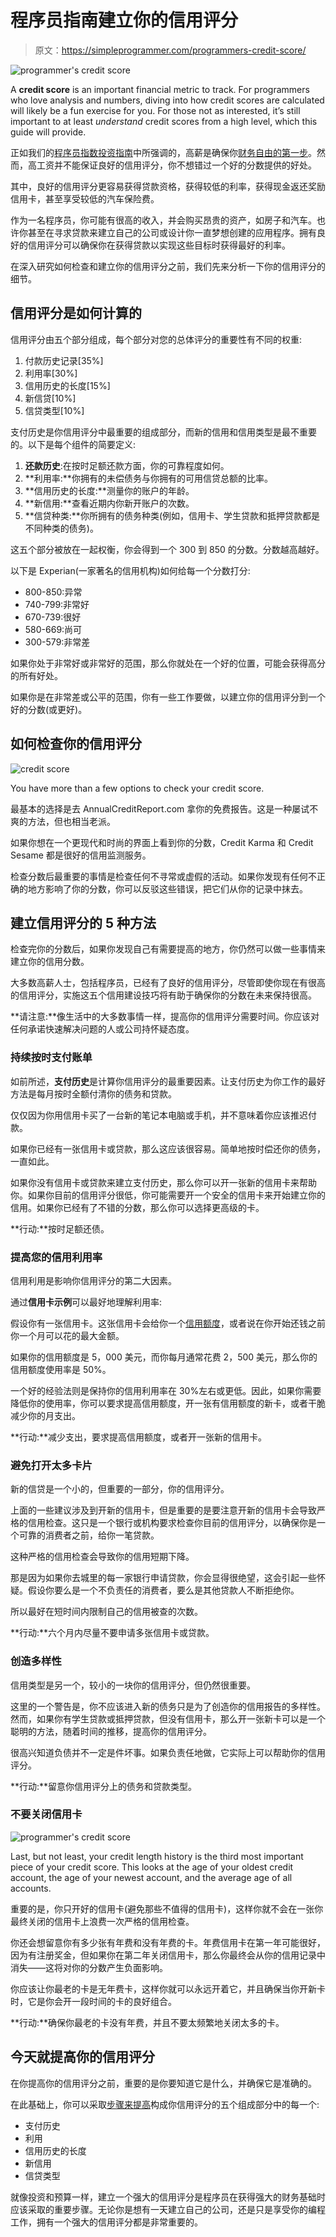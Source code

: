 # 程序员指南建立你的信用评分

> 原文：<https://simpleprogrammer.com/programmers-credit-score/>

![programmer's credit score](img/eadd6cc50bb13f4b263f0f883fbb3d8f.png)

A **credit score** is an important financial metric to track. For programmers who love analysis and numbers, diving into how credit scores are calculated will likely be a fun exercise for you. For those not as interested, it’s still important to at least *understand* credit scores from a high level, which this guide will provide.

正如我们的[程序员指数投资指南](https://simpleprogrammer.com/index-investing-for-programmers/)中所强调的，高薪是确保你[财务自由的第一步](http://www.amazon.com/exec/obidos/ASIN/0525540881/makithecompsi-20)。然而，高工资并不能保证良好的信用评分，你不想错过一个好的分数提供的好处。

其中，良好的信用评分更容易获得贷款资格，获得较低的利率，获得现金返还奖励信用卡，甚至享受较低的汽车保险费。

作为一名程序员，你可能有很高的收入，并会购买昂贵的资产，如房子和汽车。也许你甚至在寻求贷款来建立自己的公司或设计你一直梦想创建的应用程序。拥有良好的信用评分可以确保你在获得贷款以实现这些目标时获得最好的利率。

在深入研究如何检查和建立你的信用评分之前，我们先来分析一下你的信用评分的细节。

## 信用评分是如何计算的

信用评分由五个部分组成，每个部分对您的总体评分的重要性有不同的权重:

1.  付款历史记录[35%]
2.  利用率[30%]
3.  信用历史的长度[15%]
4.  新信贷[10%]
5.  信贷类型[10%]

支付历史是你信用评分中最重要的组成部分，而新的信用和信用类型是最不重要的。以下是每个组件的简要定义:

1.  **还款历史**:在按时足额还款方面，你的可靠程度如何。
2.  **利用率:**你拥有的未偿债务与你拥有的可用信贷总额的比率。
3.  **信用历史的长度:**测量你的账户的年龄。
4.  **新信用:**查看近期内你新开账户的次数。
5.  **信贷种类:**你所拥有的债务种类(例如，信用卡、学生贷款和抵押贷款都是不同种类的债务)。

这五个部分被放在一起权衡，你会得到一个 300 到 850 的分数。分数越高越好。

以下是 Experian(一家著名的信用机构)如何给每一个分数打分:

*   800-850:异常
*   740-799:非常好
*   670-739:很好
*   580-669:尚可
*   300-579:非常差

如果你处于非常好或非常好的范围，那么你就处在一个好的位置，可能会获得高分的所有好处。

如果你是在非常差或公平的范围，你有一些工作要做，以建立你的信用评分到一个好的分数(或更好)。

## 如何检查你的信用评分

![credit score](img/fd9cc9c1f19b8dce647d9b64f262058e.png)

You have more than a few options to check your credit score.

最基本的选择是去 AnnualCreditReport.com 拿你的免费报告。这是一种屡试不爽的方法，但也相当老派。

如果你想在一个更现代和时尚的界面上看到你的分数，Credit Karma 和 Credit Sesame 都是很好的信用监测服务。

检查分数后最重要的事情是检查任何不寻常或虚假的活动。如果你发现有任何不正确的地方影响了你的分数，你可以反驳这些错误，把它们从你的记录中抹去。

## 建立信用评分的 5 种方法

检查完你的分数后，如果你发现自己有需要提高的地方，你仍然可以做一些事情来建立你的信用分数。

大多数高薪人士，包括程序员，已经有了良好的信用评分，尽管即使你现在有很高的信用评分，实施这五个信用建设技巧将有助于确保你的分数在未来保持很高。

**请注意:**像生活中的大多数事情一样，提高你的信用评分需要时间。你应该对任何承诺快速解决问题的人或公司持怀疑态度。

### 持续按时支付账单

如前所述，**支付历史**是计算你信用评分的最重要因素。让支付历史为你工作的最好方法是每月按时全额付清你的债务和贷款。

仅仅因为你用信用卡买了一台新的笔记本电脑或手机，并不意味着你应该推迟付款。

如果你已经有一张信用卡或贷款，那么这应该很容易。简单地按时偿还你的债务，一直如此。

如果你没有信用卡或贷款来建立支付历史，那么你可以开一张新的信用卡来帮助你。如果你目前的信用评分很低，你可能需要开一个安全的信用卡来开始建立你的信用。如果你已经有了不错的分数，那么你可以选择更高级的卡。

**行动:**按时足额还债。

### 提高您的信用利用率

信用利用是影响你信用评分的第二大因素。

通过**信用卡示例**可以最好地理解利用率:

假设你有一张信用卡。这张信用卡会给你一个[信用额度](https://www.juststartinvesting.com/how-to-increase-your-credit-limit/)，或者说在你开始还钱之前你一个月可以花的最大金额。

如果你的信用额度是 5，000 美元，而你每月通常花费 2，500 美元，那么你的信用额度使用率是 50%。

一个好的经验法则是保持你的信用利用率在 30%左右或更低。因此，如果你需要降低你的使用率，你可以要求提高信用额度，开一张有信用额度的新卡，或者干脆减少你的月支出。

**行动:**减少支出，要求提高信用额度，或者开一张新的信用卡。

### 避免打开太多卡片

新的信贷是一个小的，但重要的一部分，你的信用评分。

上面的一些建议涉及到开新的信用卡，但是重要的是要注意开新的信用卡会导致严格的信用检查。这只是一个银行或机构要求检查你目前的信用评分，以确保你是一个可靠的消费者之前，给你一笔贷款。

这种严格的信用检查会导致你的信用短期下降。

那是因为如果你去城里的每一家银行申请贷款，你会显得很绝望，这会引起一些怀疑。假设你要么是一个不负责任的消费者，要么是其他贷款人不断拒绝你。

所以最好在短时间内限制自己的信用被查的次数。

**行动:**六个月内尽量不要申请多张信用卡或贷款。

### 创造多样性

信用类型是另一个，较小的一块你的信用评分，但仍然很重要。

这里的一个警告是，你不应该进入新的债务只是为了创造你的信用报告的多样性。然而，如果你有学生贷款或抵押贷款，但没有信用卡，那么开一张新卡可以是一个聪明的方法，随着时间的推移，提高你的信用评分。

很高兴知道负债并不一定是件坏事。如果负责任地做，它实际上可以帮助你的信用评分。

**行动:**留意你信用评分上的债务和贷款类型。

### 不要关闭信用卡

![programmer's credit score](img/8cca45fb088da4b5b4f9a416a4b59486.png)

Last, but not least, your credit length history is the third most important piece of your credit score. This looks at the age of your oldest credit account, the age of your newest account, and the average age of all accounts.

重要的是，你只开好的信用卡(避免那些不值得的信用卡)，这样你就不会在一张你最终关闭的信用卡上浪费一次严格的信用检查。

你还会想留意你有多少张有年费和没有年费的卡。年费信用卡在第一年可能很好，因为有注册奖金，但如果你在第二年关闭信用卡，那么你最终会从你的信用记录中消失——这将对你的分数产生负面影响。

你应该让你最老的卡是无年费卡，这样你就可以永远开着它，并且确保当你开新卡时，它是你会开一段时间的卡的良好组合。

**行动:**确保你最老的卡没有年费，并且不要太频繁地关闭太多的卡。

## 今天就提高你的信用评分

在你提高你的信用评分之前，重要的是你要知道它是什么，并确保它是准确的。

在此基础上，你可以采取[步骤来提高](http://www.amazon.com/exec/obidos/ASIN/1533667926/makithecompsi-20)构成你信用评分的五个组成部分中的每一个:

*   支付历史
*   利用
*   信用历史的长度
*   新信用
*   信贷类型

就像投资和预算一样，建立一个强大的信用评分是程序员在获得强大的财务基础时应该采取的重要步骤。无论你是想有一天建立自己的公司，还是只是享受你的编程工作，拥有一个强大的信用评分都是非常重要的。